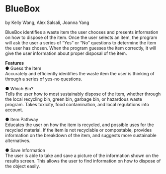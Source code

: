 # BlueBox
by Kelly Wang, Alex Salsali, Joanna Yang <br>

BlueBox identifies a waste item the user chooses and presents information on how to dispose of the item. Once the user selects an item, the program will ask the user a series of “Yes” or “No” questions to determine the item the user has chosen. When the program guesses the item correctly, it will give the user information about proper disposal of the item.

<strong> Features </strong> <br>
●	Guess the Item <br>
Accurately and efficiently identifies the waste item the user is thinking of through a series of yes-no questions. 

●	Which Bin? <br>
Tells the user how to most sustainably dispose of the item, whether through the local recycling bin, green bin, garbage bin, or hazardous waste program. Takes toxicity, food contamination, and local regulations into account. 

●	Item Pathway <br>
Educates the user on how the item is recycled, and possible uses for the recycled material. If the item is not recyclable or compostable, provides information on the breakdown of the item, and suggests more sustainable alternatives. 

●	Save Information <br>
The user is able to take and save a picture of the information shown on the results screen. This allows the user to find information on how to dispose of the object easily.

